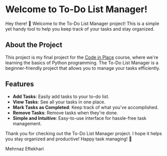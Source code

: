 # Welcome to To-Do List Manager!

Hey there! 👋 Welcome to the To-Do List Manager project! This is a simple yet handy tool to help you keep track of your tasks and stay organized.

## About the Project

This project is my final project for the [Code in Place](https://codeinplace.stanford.edu/) course, where we're learning the basics of Python programming. The To-Do List Manager is a beginner-friendly project that allows you to manage your tasks efficiently.

## Features

- **Add Tasks**: Easily add tasks to your to-do list.
- **View Tasks**: See all your tasks in one place.
- **Mark Tasks as Completed**: Keep track of what you've accomplished.
- **Remove Tasks**: Remove tasks when they're done.
- **Simple and Intuitive**: Easy-to-use interface for hassle-free task management.

Thank you for checking out the To-Do List Manager project. I hope it helps you stay organized and productive! Happy task managing! 🚀

Mehrnaz Eftekhari
